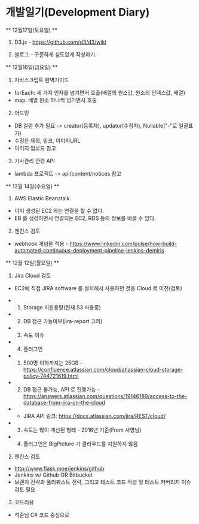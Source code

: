 개발일기(Development Diary)
=====

** 12월17일(토요일) **

1. D3.js - https://github.com/d3/d3/wiki

2. 블로그 - 꾸준하게 심도있게 작성하기.

** 12월16일(금요일) **

1. 자바스크립트 완벽가이드
- forEach: 세 가지 인자를 넘기면서 호출(배열의 원소값, 원소의 인덱스값, 배열)
- map: 배열 원소 하나씩 넘기면서 호출

2. 어드민
- DB 컬럼 추가 필요 -> creator(등록자), updator(수정자), Nullable("-"로 일괄표기)
- 수정은 제목, 링크, 이미지URL
- 이미지 업로드 참고

3. 기사관리 관련 API
- lambda 프로젝트 -> api/content/notices 참고

** 12월 14일(수요일) **

1. AWS Elastic Beanstalk
- 이미 생성된 EC2 와는 연결을 할 수 없다.
- EB 를 생성하면서 연결되는 EC2, RDS 등의 정보를 바꿀 수 있다.

2. 젠킨스 검토
- webhook 개념을 적용 - https://www.linkedin.com/pulse/how-build-automated-continuous-deployment-pipeline-jenkins-demiris

** 12월 12일(월요일) **

1. Jira Cloud 검토

- EC2에 직접 JIRA software 를 설치해서 사용하던 것을 Cloud 로 이전(검토)
- 1) Storage 지원용량(현재 S3 사용중)
- 2) DB 접근 가능여부(jira-report 고려)
- 3) 속도 이슈
- 4) 플러그인

- 1) 500명 이하까지는 25GB - https://confluence.atlassian.com/cloud/atlassian-cloud-storage-policy-744721619.html
- 2) DB 접근 불가능, API 로 진행가능 - https://answers.atlassian.com/questions/19146189/access-to-the-database-from-jira-on-the-cloud
- * JIRA API 링크: https://docs.atlassian.com/jira/REST/cloud/
- 3) 속도는 많이 개선된 형태 - 2016년 기준(From 서영님)
- 4) 플러그인은 BigPicture 가 클라우드를 지원하지 않음

2. 젠킨스 검토

- http://www.flask.moe/jenkins/github
- Jenkins w/ Github OR Bitbucket
- 브랜치 전략과 풀리퀘스트 전략, 그리고 테스트 코드 작성 및 테스트 커버리지 이슈 검토 필요

3. 코드리뷰

- 석준님 C# 코드 중심으로

